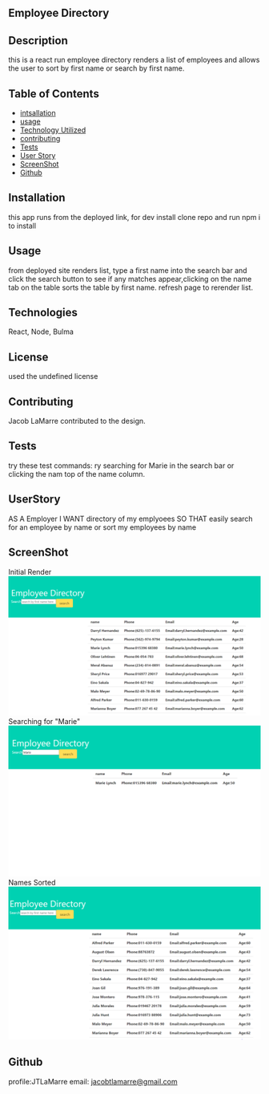 ## Employee Directory


 ## Description
 this is a react run employee directory renders a list of employees and allows the user to sort by first name or search by first name. 

## Table of Contents
* [intsallation](#Installation)
* [usage](#Usage)
* [Technology Utilized](#Technologies)
* [contributing](#Contributing)
* [Tests](#Tests)
* [User Story](#UserStory)
* [ScreenShot](#ScreenShot)
* [Github](#Github)

## Installation
this app runs from the deployed link, for dev install clone repo and run npm i  to install

## Usage
from deployed site renders list, type a first name into the search bar and click the search button to see if any matches appear,clicking on the name tab on the table sorts the table by first name. refresh page to rerender list.

## Technologies
React, Node, Bulma

## License
used the undefined license

## Contributing
Jacob LaMarre contributed to the design.

## Tests
try these test commands: ry searching for Marie in the search bar or clicking the nam top of the name column. 

## UserStory
AS A Employer
I WANT directory of my emplyoees
SO THAT easily search for an employee by  name or sort my employees by name

## ScreenShot
Initial Render
![Screenshot](./public/EmployScreen1.PNG)
Searching for "Marie"
![Screenshot](./public/EmployScreen2.PNG)
Names Sorted
![Screenshot](./public/EmployScreen3.PNG)
## Github
profile:JTLaMarre
email: jacobtlamarre@gmail.com